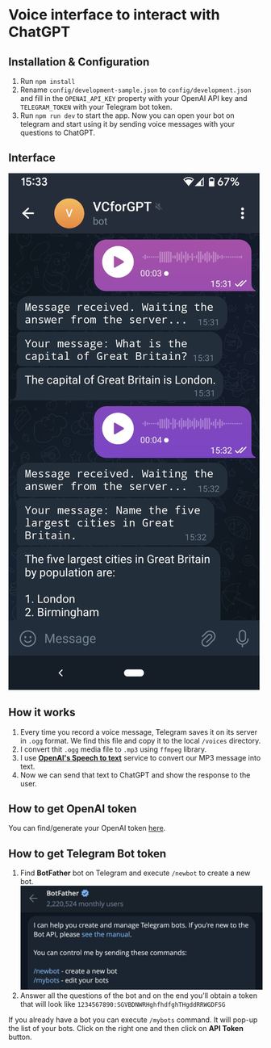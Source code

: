# Voice interface to interact with ChatGPT

## Installation & Configuration
1. Run `npm install`
2. Rename `config/development-sample.json` to `config/development.json` and fill in the `OPENAI_API_KEY` property with your OpenAI API key and `TELEGRAM_TOKEN` with your Telegram bot token.
3. Run `npm run dev` to start the app. Now you can open your bot on telegram and start using it by sending voice messages with your questions to ChatGPT.

## Interface
![interface.jpg](interface.jpg)

## How it works
1. Every time you record a voice message, Telegram saves it on its server in `.ogg` format. We find this file and copy it to the local `/voices` directory.
2. I convert thit `.ogg` media file to `.mp3` using `ffmpeg` library.
3. I use [**OpenAI's Speech to text**](https://platform.openai.com/docs/guides/speech-to-text) service to convert our MP3 message into text.
4. Now we can send that text to ChatGPT and show the response to the user.

## How to get OpenAI token
You can find/generate your OpenAI token [here](https://platform.openai.com/api-keys).

## How to get Telegram Bot token
1. Find **BotFather** bot on Telegram and execute `/newbot` to create a new bot.
   ![BotFather interface](botfather.jpg)
2. Answer all the questions of the bot and on the end you'll obtain a token that will look like `1234567890:SGVBDNWRHghfhdfghTHgddRRWGDFSG`

If you already have a bot you can execute `/mybots` command. It will pop-up the list of your bots. Click on the right one and then click on **API Token** button.
